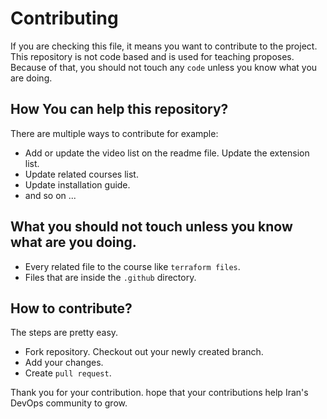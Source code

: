 # Contributing

If you are checking this file, it means you want to contribute to the project. This repository is not code based and is used for teaching proposes. Because of that, you should not touch any `code` unless you know what you are doing.

## How You can help this repository?

There are multiple ways to contribute for example:

- Add or update the video list on the readme file.
  Update the extension list.
- Update related courses list.
- Update installation guide.
- and so on ...

## What you should not touch unless you know what are you doing.

- Every related file to the course like `terraform files`.
- Files that are inside the `.github` directory.

## How to contribute?

The steps are pretty easy.

- Fork repository.
  Checkout out your newly created branch.
- Add your changes.
- Create `pull request`.

Thank you for your contribution. hope that your contributions help Iran's DevOps community to grow.
